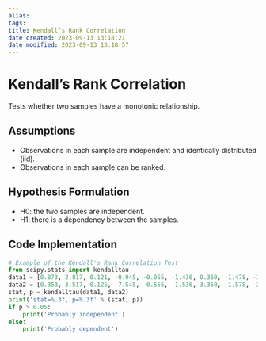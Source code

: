 ```yaml
---
alias: 
tags: 
title: Kendall’s Rank Correlation
date created: 2023-09-13 13:18:21
date modified: 2023-09-13 13:18:57
---
```


# Kendall’s Rank Correlation

Tests whether two samples have a monotonic relationship.

## Assumptions

- Observations in each sample are independent and identically distributed (iid).
- Observations in each sample can be ranked.

## Hypothesis Formulation

- H0: the two samples are independent.
- H1: there is a dependency between the samples.

## Code Implementation

```python
# Example of the Kendall's Rank Correlation Test
from scipy.stats import kendalltau
data1 = [0.873, 2.817, 0.121, -0.945, -0.055, -1.436, 0.360, -1.478, -1.637, -1.869]
data2 = [0.353, 3.517, 0.125, -7.545, -0.555, -1.536, 3.350, -1.578, -3.537, -1.579]
stat, p = kendalltau(data1, data2)
print('stat=%.3f, p=%.3f' % (stat, p))
if p > 0.05:
	print('Probably independent')
else:
	print('Probably dependent')
```
